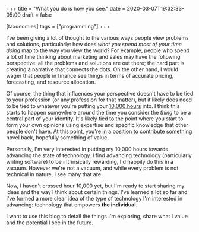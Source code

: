 +++
title = "What you do is how you see."
date = 2020-03-07T19:32:33-05:00
draft = false

[taxonomies]
tags = ["programming"]
+++

I've been giving a lot of thought to the various ways people view problems and solutions, particularly: how does _what you spend most of your time doing_ map to the way you view the world? For example, people who spend a lot of time thinking about marketing and sales may have the following perspective: all the problems and solutions are out there; the hard part is creating a narrative that connects the dots. On the other hand, I would wager that people in finance see things in terms of accurate pricing, forecasting, and resource allocation.

Of course, the thing that influences your perspective doesn't have to be tied to your profession (or any profession for that matter), but it likely does need to be tied to whatever you're putting your [10,000 hours](https://en.wikipedia.org/wiki/Outliers_(book)) into. I think this starts to happen somewhere around the time you consider the _thing_ to be a central part of your identity. It's likely tied to the point where you start to form your own opinions using expertise and specific knowledge that other people don't have. At this point, you're in a position to contribute something novel back, hopefully something of value.

Personally, I'm very interested in putting my 10,000 hours towards advancing the state of technology. I find advancing technology (particularly writing software) to be intrinsically rewarding, I'd happily do this in a vacuum. However we're not a vacuum, and while every problem is not technical in nature, I see many that are.

Now, I haven't crossed hour 10,000 yet, but I'm ready to start sharing my ideas and the way I think about certain things. I've learned a lot so far and I've formed a more clear idea of the type of technology I'm interested in advancing: technology that empowers **the individual.**

I want to use this blog to detail the things I'm exploring, share what I value and the potential I see in the future.
